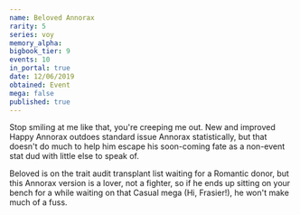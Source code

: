```yaml
---
name: Beloved Annorax
rarity: 5
series: voy
memory_alpha:
bigbook_tier: 9
events: 10
in_portal: true
date: 12/06/2019
obtained: Event
mega: false
published: true
---
```


Stop smiling at me like that, you're creeping me out. New and improved Happy Annorax outdoes standard issue Annorax statistically, but that doesn't do much to help him escape his soon-coming fate as a non-event stat dud with little else to speak of. 

Beloved is on the trait audit transplant list waiting for a Romantic donor, but this Annorax version is a lover, not a fighter, so if he ends up sitting on your bench for a while waiting on that Casual mega (Hi, Frasier!), he won't make much of a fuss.
